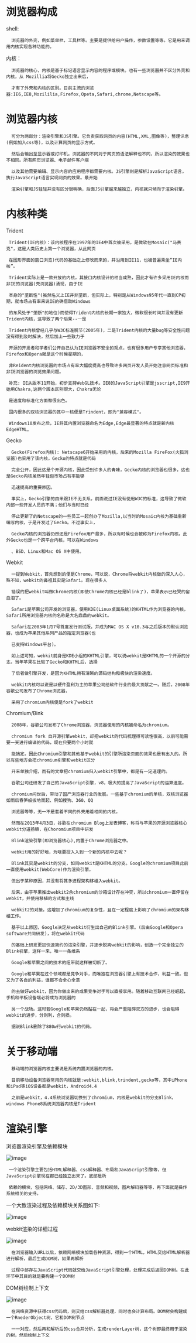   # 浏览器构成
  
  
   shell:
      
      浏览器的外壳，例如菜单栏，工具栏等。主要是提供给用户操作，参数设置等等。它是用来调用内核实现各种功能的。
      
   内核：
    
      浏览器的核心，内核是基于标记语言显示内容的程序或模块。也有一些浏览器并不区分外壳和内核，从 Mozillia将Gecko独立出来后，
      
      才有了外壳和内核的区别。目前主流的浏览器:IE6,IE8,Mozililia,Firefox,Opeta,Safari,chrome,Netscape等。
      
      
   # 浏览器内核
   
      可分为两部分：渲染引擎和JS引擎。它负责获取网页的内容(HTML,XML,图像等)，整理讯息(例如加入css等)，以及计算网页的显示方式。
      
      然后会输出至显示器或打印机。浏览器的不同对于网页的语法解释也不同，所以渲染的效果也不相同。所有网页浏览器、电子邮件客户端
      
      以及其他需要编辑、显示内容的应用程序都需要内核。JS引擎则是解析JavaScript语言，执行JavaScript语言实现网页的效果。最开始
      
      渲染引擎和JS轻轻并没有区分很明确，后面JS引擎越来越独立，内核就只倾向于渲染引擎。
      
  # 内核种类
  
   Trident
   
     Trident(IE内核)：该内核程序在1997年的IE4中首次被采用，是微软在Mosaic("马赛克"，这是人类历史上第一个浏览器，从此网页
      
     在图形界面的窗口浏览)代码的基础之上修改而来的，并沿用到IE11，也被普遍乘坐“IE内核”。
      
     Trident实际上是一款开放的内核，其接口内核设计的相当成熟，因此才有许多采用IE内核而非IE的浏览器(壳浏览器)涌现，由于IE
      
     本身的"垄断性"(虽然名义上IE并非垄断，但实际上，特别是从Windows95年代一直到CP初期，就市场占有率来说IE的确借助Windows
      
     的东风处于"垄断"的地位)而使得Trident内核的长期一家独大，微软很长时间并没有更新Trident内核，这导致了两个后果--一是
      
     Trident内核曾经几乎与W3C标准脱节(2005年)，二是Trident内核的大量bug等安全性问题没有得到及时解决，然后加上一些致力于
      
     开源的开发者和学者们公开自己认为IE浏览器不安全的观点，也有很多用户专享其他浏览器，Firefox和Opera就是这个时候星期的，
      
     非Reident内核浏览器的市场占有率大幅度提高也导致许多网页开发人员开始注意网页标准和非IE浏览器的浏览效果问题。
      
     补充: IE从版本11开始，初步支持WebGL技术。IE8的JavaScript引擎是jsscript,IE9开始用Chakra,这两个版本区别很大，Chakra无论
      
     是速度和标准化方面都很出色。
      
     国内很多的双核浏览器的其中一核便是Trindent，即为"兼容模式"。
      
     Windows10发布之后，IE将其内置浏览器命名为Edge,Edge最显著的特点就是新内核EdgeHTML。
      
   Gecko
   
      Gecko(Firefox内核): Netscape6开始采用的内核，后来的Mozilla FireFox(火狐浏览器)也采用了该内核，Gecko的特点就是代码
        
      完全公开，因此这是个开源内核，因此受到许多人的青睐，Gecko内核的浏览器也很多，这也是Gecko内核虽然年轻但市场占有率能够
        
      迅速提高的重要原因。
        
      事实上，Gecko引擎的由来跟IE不无关系，前面说过IE没有使用W3C的标准，这导致了微软内部一些开发人员的不满；他们与当时已经
        
      停止更新了的Netscape的一些员工一起创办了Mozilla,以当时的Mosaic内核为基础重新编写内核，于是开发过了Gecko。不过事实上，
        
      Gecko内核的浏览器仍然还是Firefox用户最多，所以有时候也会被称为Firefox内核。此外Gecko也是一个跨平台内核，可以在Windows
        
      、BSD、Linux和Mac OS X中使用。
        
   Webkit
    
      一提到Webkit，首先想到的便是Chrome，可以说，Chrome将webkit内核做的深入人心，殊不知，webkit的鼻祖其实是Safari。现在很多人
        
      错误的把webkit叫做Chrome内核(即使Chrome内核已经是blink了)，苹果表示已经哭的留血泪了。
        
      Safari是苹果公司开发的浏览器，使用KDE(Linux桌面系统)的KHTML作为浏览器的内核，Safari所用浏览器内核的名称是大名鼎鼎的webkit。
        
      Safari在2003年1月7号首度发行测试版，并成为MAC OS X v10.3与之后版本的默认浏览器，也成为苹果其他系列产品的指定浏览器(也
        
      已支持Windows平台)。
        
      如上述可知，webkit前身是KDE小组的KHTML引擎，可以说webkit是KHTML的一个开源的分支。当年苹果在比较了Gecko和KHTML后，选择
        
      了后者做引擎开发，是因为KHTML拥有清晰的源码结构和极快的渲染速度。
        
      webkit内核可以说是以硬件盈利为主的苹果公司给软件行业的最大贡献之一。随后，2008年谷歌公司发布了Chrome浏览器，
        
      采用了chromium内核便是fork了webkit
        
  Chromium/Bink
  
      2008年，谷歌公司发布了Chrome浏览器，浏览器使用的内核被命名为chromium。
      
      chromium fork 自开源引擎webkit，却把webkit的代码梳理得可读性很高，以前可能需要一天进行编译的代码，现在只要两个小时就
      
      能搞定。因此Chromium引擎和其他基于webkit的引擎所渲染页面的效果也是有出入的。所以有些地方会把chromium引擎和webkit区分
      
      开来单独介绍，而有的文章把chromium归入webkit引擎中，都是有一定道理的。
      
      谷歌公司还研发了自己的JavaScript引擎，v8，极大的提高了JavaScript的运算速度。
      
      chromium问世后，带动了国产浏览器行业的发展。一些基于chromium的单核，双核浏览器如雨后春笋般拔地而起、例如搜狗、360、QQ
      
      浏览器等等，无一不是套着不同的外壳用着相同的内核。
      
      然而在2013年4月3日，谷歌在chromium Blog上发表博客，称将与苹果的开源浏览器核心webkit分道扬镳，在Choromium项目中研发
      
      Blink渲染引擎(即浏览器核心),内置于Chrome浏览器之中。
      
      webkit用的好好地，为啥要投入入到一个新的内核中去呢？
      
      Blink其实是webkit的分支，如同webkit是KHTML的分支。Google的chromium项目此前一直使用webkit(WebCore)作为渲染引擎，
      
      但出于某种原因，并没有将其多进程架构移植入webkit。
      
      后来，由于苹果推出webkit2余chromium的沙箱设计存在冲突，所以chromium一直停留在webkit，并使用移植的方式和主线
      
      webkit2的对接。这增加了chromium的复杂性，且在一定程度上影响了chromium的架构移植工作。
      
      基于以上原因，Google决定从webkit衍生出自己的Blink引擎。(后由Google和Opera software共同研发)，将在webkit代码
      
      的基础上研发更加快速简约的渲染引擎，并逐步脱离webkit的影响，创造一个完全独立的Blink引擎，这样一来，唯一一条维系
      
      Google和苹果之间的技术的纽带就这样被切断了。
      
      Google和苹果在过个领域都是竞争对手，而唯独在浏览器引擎上有技术合作，利益一致。但又为了各自的利益，谁都不会全心全意
      
      的去做好webkit，因为你做出来的成果竞争对手可以直接享用。随着移动互联网已经崛起，手机和平板设备端必将成为浏览器的
      
      另一个战场。这时若Google和苹果仍然黏在一起，将会严重阻碍双方的进步，也会阻碍webkit的进步，分则利，合则损。
      
      据说Blink删除了880w行webkit的代码。
      
  # 关于移动端

      移动端的浏览器内核主要说是系统内置浏览器的内核。
      
      目前移动设备浏览器常用的内核就是:webkit,blink,trindent,gecko等，其中iPhone和iPad等iOS设备都是webkit，Android4.4
      
      之前是webkit，4.4系统浏览器切换到了chromium，内核是webkit的分支Blink，windows Phone8系统浏览器内核是Trident
      
 # 渲染引擎
 
   浏览器渲染引擎及依赖模块
   
   ![image](https://user-gold-cdn.xitu.io/2018/4/4/1628f1a408ef0436?imageView2/0/w/1280/h/960/format/webp/ignore-error/1)
   
     一个渲染引擎主要包括HTML解释器、css解释器、布局和JavaScript引擎等，但JavaScript引擎现在都已经独立出来了。底部是所
     
     依赖的模块，包括网络、储存、2D/3D图形、音频和视频，图片解码器等等，再下面就是操作系统相关的支持。
     
   一个大致渲染过程及依赖模块关系图如下:
   
   ![image](https://user-gold-cdn.xitu.io/2018/4/4/1628f1a408fb77c3?imageView2/0/w/1280/h/960/format/webp/ignore-error/1)
   
   webkit渲染的详细过程
   
   ![image](https://user-gold-cdn.xitu.io/2018/4/4/1628f1a4744e0375?imageView2/0/w/1280/h/960/format/webp/ignore-error/1)
   
      在浏览器输入URL以后，依赖网络模块加载各种资源，得到一个HTML，HTML交给HTML解析器进行解析，最后生成DOM树，如果再解析
      
      过程中邮存在JavaScript代码就交给JavaScript引擎处理，处理完成后返回DOM树。在此环节中其目的就是要构建一个DOM树
      
   DOM树绘制上下文
   
   ![image](https://user-gold-cdn.xitu.io/2018/4/4/1628f1a494d9db07?imageView2/0/w/1280/h/960/format/webp/ignore-error/1)
   
      在网络资源中获得css代码后，则交给css解析器处理，同时也会计算布局。DOM树会构建成一个RnederObject树，它和DOM树节点
      
      一一对应，然后再和解析后的css合并分析，生成renderLayer树，这个树即最终用于渲染的树，然后绘制上下文
      
       
      
 
    
      
